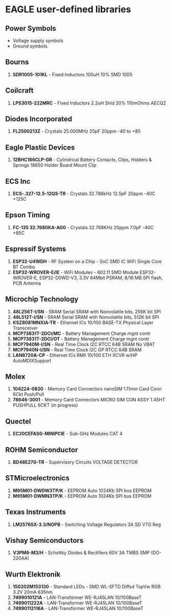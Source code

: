 # EAGLE user-defined libraries

## Power Symbols
* Voltage supply symbols
* Ground symbols

## Bourns
1. **SDR1005-101KL** - Fixed Inductors 100uH 10% SMD 1005

## Coilcraft
1. **LPS3015-222MRC** - Fixed Inductors 2.2uH Shld 20% 110mOhms AECQ2

## Diodes Incorporated
1. **FL2500213Z** - Crystals 25.000MHz 20pF 20ppm -40 to +85

## Eagle Plastic Devices
1. **12BHC186CLP-GR** - Cylindrical Battery Contacts, Clips, Holders & Springs 18650 Holder Board Mount Clip

## ECS Inc
1. **ECS-.327-12.5-12QS-TR** - Crystals 32.786kHz 12.5pF 20ppm -40C +125C

## Epson Timing
1. **FC-135 32.7680KA-AG0** - Crystals 32.768KHz 20ppm 7.0pF -40C +85C

## Espressif Systems
1. **ESP32-U4WDH** - RF System on a Chip - SoC SMD IC WiFi Single Core BT Combo
2. **ESP32-WROVER-E/IE** - WiFi Modules - 802.11 SMD Module ESP32-WROVER-E, ESP32-D0WD-V3, 3.3V 64Mbit PSRAM, 8/16 MB SPI flash, PCB Antenna

## Microchip Technology
1. **48L256T-I/SN** - SRAM Serial SRAM with Nonvolatile bits, 256K bit SPI
2. **48L512T-I/SN** - SRAM Serial SRAM with Nonvolatile bits, 512K bit SPI
3. **KSZ8081MNXIA-TR** - Ethernet ICs 10/100 BASE-TX Physical Layer Transceiver
4. **MCP73831T-2DCI/MC** - Battery Management Charge mgnt contr
5. **MCP73831T-2DCI/OT** - Battery Management Charge mgnt contr
6. **MCP7940M-I/SN** - Real Time Clock I2C RTCC 64B SRAM No VBAT
7. **MCP7940N-I/SN** - Real Time Clock I2C GP RTCC 64B SRAM
8. **LAN8720A-CP** - Ethernet ICs RMII 10/100 ETH XCVR w/HP AutoMDIXSupport

## Molex
1. **104224-0820** - Memory Card Connectors nanoSIM 1.11mm Card Conn 6Ckt Push/Pull
2. **78646-3001** - Memory Card Connectors MICRO SIM CON ASSY 1.45HT PUSHPULL 6CKT (in progress)

## Quectel
1. **EC20CEFASG-MINIPCIE** - Sub-GHz Modules CAT 4

## ROHM Semiconductor
1. **BD48E27G-TR** - Supervisory Circuits VOLTAGE DETECTOR

## STMicroelectronics
1. **M95M01-DWDW3TP/K** - EEPROM Auto 1024Kb SPI bus EEPROM
1. **M95M01-DWMN3TP/K** - EEPROM Auto 1024Kb SPI bus EEPROM

## Texas Instruments
1. **LM2576SX-3.3/NOPB** - Switching Voltage Regulators 3A SD VTG Reg

## Vishay Semiconductors
1. **V3PM6-M3/H** - Schottky Diodes & Rectifiers 60V 3A TMBS SMP (DO-220AA)

## Wurth Elektronik
1. **150202M153130** - Standard LEDs - SMD WL-SFTD Diffsd TopVw RGB 3.2V 20mA 635nm
2. **7499010121A** - LAN-Transformer WE-RJ45LAN 10/100BaseT
3. **7499011222A** - LAN-Transformer WE-RJ45LAN 10/100BaseT
4. **74990112116A** - LAN-Transformer WE-RJ45LAN 10/100BaseT
